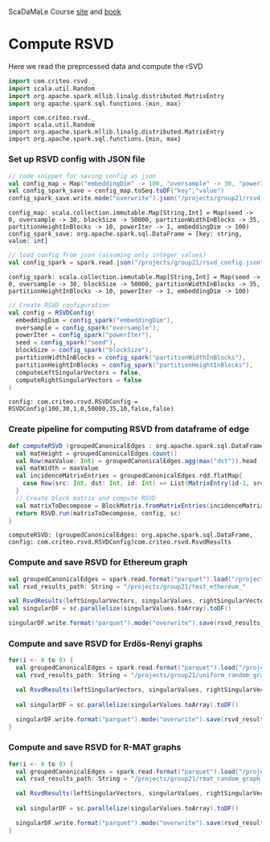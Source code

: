 <div class="cell markdown">

ScaDaMaLe Course [site](https://lamastex.github.io/scalable-data-science/sds/3/x/) and [book](https://lamastex.github.io/ScaDaMaLe/index.html)

</div>

<div class="cell markdown">

Compute RSVD
============

Here we read the preprcessed data and compute the rSVD

</div>

<div class="cell code" execution_count="1" scrolled="false">

``` scala
import com.criteo.rsvd._
import scala.util.Random
import org.apache.spark.mllib.linalg.distributed.MatrixEntry
import org.apache.spark.sql.functions.{min, max}
```

<div class="output execute_result plain_result" execution_count="1">

    import com.criteo.rsvd._
    import scala.util.Random
    import org.apache.spark.mllib.linalg.distributed.MatrixEntry
    import org.apache.spark.sql.functions.{min, max}

</div>

</div>

<div class="cell markdown">

### Set up RSVD config with JSON file

</div>

<div class="cell code" execution_count="1" scrolled="false">

``` scala
// code snippet for saving config as json
val config_map = Map("embeddingDim" -> 100, "oversample" -> 30, "powerIter" -> 1, "seed" -> 0, "blockSize" -> 50000, "partitionWidthInBlocks" -> 35, "partitionHeightInBlocks" -> 10)
val config_spark_save = config_map.toSeq.toDF("key","value")
config_spark_save.write.mode("overwrite").json("/projects/group21/rsvd_config.json")
```

<div class="output execute_result plain_result" execution_count="1">

    config_map: scala.collection.immutable.Map[String,Int] = Map(seed -> 0, oversample -> 30, blockSize -> 50000, partitionWidthInBlocks -> 35, partitionHeightInBlocks -> 10, powerIter -> 1, embeddingDim -> 100)
    config_spark_save: org.apache.spark.sql.DataFrame = [key: string, value: int]

</div>

</div>

<div class="cell code" execution_count="1" scrolled="false">

``` scala
// load config from json (assuming only integer values)
val config_spark = spark.read.json("/projects/group21/rsvd_config.json").rdd.map(r => (r(0).toString -> r(1).toString.toInt)).collect.toMap
```

<div class="output execute_result plain_result" execution_count="1">

    config_spark: scala.collection.immutable.Map[String,Int] = Map(seed -> 0, oversample -> 30, blockSize -> 50000, partitionWidthInBlocks -> 35, partitionHeightInBlocks -> 10, powerIter -> 1, embeddingDim -> 100)

</div>

</div>

<div class="cell code" execution_count="1" scrolled="false">

``` scala
// Create RSVD configuration
val config = RSVDConfig(
  embeddingDim = config_spark("embeddingDim"),
  oversample = config_spark("oversample"),
  powerIter = config_spark("powerIter"),
  seed = config_spark("seed"),
  blockSize = config_spark("blockSize"),
  partitionWidthInBlocks = config_spark("partitionWidthInBlocks"),
  partitionHeightInBlocks = config_spark("partitionHeightInBlocks"),
  computeLeftSingularVectors = false,
  computeRightSingularVectors = false
)
```

<div class="output execute_result plain_result" execution_count="1">

    config: com.criteo.rsvd.RSVDConfig = RSVDConfig(100,30,1,0,50000,35,10,false,false)

</div>

</div>

<div class="cell markdown">

### Create pipeline for computing RSVD from dataframe of edge

</div>

<div class="cell code" execution_count="1" scrolled="false">

``` scala
def computeRSVD (groupedCanonicalEdges : org.apache.spark.sql.DataFrame, config : RSVDConfig): RsvdResults = {
  val matHeight = groupedCanonicalEdges.count()
  val Row(maxValue: Int) = groupedCanonicalEdges.agg(max("dst")).head
  val matWidth = maxValue
  val incidenceMatrixEntries = groupedCanonicalEdges.rdd.flatMap{
    case Row(src: Int, dst: Int, id: Int) => List(MatrixEntry(id-1, src-1, -1), MatrixEntry(id-1, dst-1, 1))
  }
  // Create block matrix and compute RSVD
  val matrixToDecompose = BlockMatrix.fromMatrixEntries(incidenceMatrixEntries, matHeight = matHeight, matWidth = matWidth, config.blockSize, config.partitionHeightInBlocks, config.partitionWidthInBlocks)
  return RSVD.run(matrixToDecompose, config, sc)
}
```

<div class="output execute_result plain_result" execution_count="1">

    computeRSVD: (groupedCanonicalEdges: org.apache.spark.sql.DataFrame, config: com.criteo.rsvd.RSVDConfig)com.criteo.rsvd.RsvdResults

</div>

</div>

<div class="cell markdown">

### Compute and save RSVD for Ethereum graph

</div>

<div class="cell code" execution_count="1" scrolled="false">

``` scala
val groupedCanonicalEdges = spark.read.format("parquet").load("/projects/group21/test_ethereum_canonical_edges").drop("flow")
val rsvd_results_path: String = "/projects/group21/test_ethereum_"

val RsvdResults(leftSingularVectors, singularValues, rightSingularVectors) = computeRSVD(groupedCanonicalEdges, config)
val singularDF = sc.parallelize(singularValues.toArray).toDF()

singularDF.write.format("parquet").mode("overwrite").save(rsvd_results_path + "SingularValues")
```

</div>

<div class="cell markdown">

### Compute and save RSVD for Erdös-Renyi graphs

</div>

<div class="cell code" execution_count="1" scrolled="false">

``` scala
for(i <- 0 to 9) {
  val groupedCanonicalEdges = spark.read.format("parquet").load("/projects/group21/uniform_random_graph" + i)
  val rsvd_results_path: String = "/projects/group21/uniform_random_graph_"

  val RsvdResults(leftSingularVectors, singularValues, rightSingularVectors) = computeRSVD(groupedCanonicalEdges, config)
  
  val singularDF = sc.parallelize(singularValues.toArray).toDF()

  singularDF.write.format("parquet").mode("overwrite").save(rsvd_results_path + "SingularValues" + i)
}
```

</div>

<div class="cell markdown">

### Compute and save RSVD for R-MAT graphs

</div>

<div class="cell code" execution_count="1" scrolled="false">

``` scala
for(i <- 0 to 9) {
  val groupedCanonicalEdges = spark.read.format("parquet").load("/projects/group21/rmat_random_graph" + i)
  val rsvd_results_path: String = "/projects/group21/rmat_random_graph_"

  val RsvdResults(leftSingularVectors, singularValues, rightSingularVectors) = computeRSVD(groupedCanonicalEdges, config)
  
  val singularDF = sc.parallelize(singularValues.toArray).toDF()

  singularDF.write.format("parquet").mode("overwrite").save(rsvd_results_path + "SingularValues" + i)
}
```

</div>

<div class="cell code" execution_count="1" scrolled="false">

</div>
